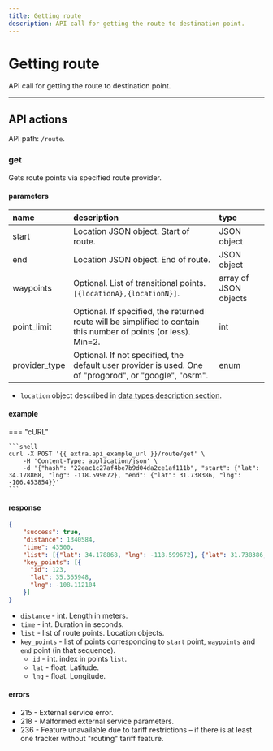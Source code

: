 ```yaml
---
title: Getting route
description: API call for getting the route to destination point.
---
```


# Getting route

API call for getting the route to destination point.

***

## API actions

API path: `/route`.

### get

Gets route points via specified route provider.

#### parameters

| name          | description                                                                                                      | type                                           |
|:--------------|:-----------------------------------------------------------------------------------------------------------------|:-----------------------------------------------|
| start         | Location JSON object. Start of route.                                                                            | JSON object                                    |
| end           | Location JSON object. End of route.                                                                              | JSON object                                    |
| waypoints     | Optional. List of transitional points. `[{locationA},{locationN}]`.                                              | array of JSON objects                          |
| point_limit   | Optional. If specified, the returned route will be simplified to contain this number of points (or less). Min=2. | int                                            |
| provider_type | Optional. If not specified, the default user provider is used. One of "progorod", or "google", "osrm".           | [enum](../../../getting-started.md#data-types) |

* `location` object described in [data types description section](../../../getting-started.md#data-types).

#### example

=== "cURL"

    ```shell
    curl -X POST '{{ extra.api_example_url }}/route/get' \
        -H 'Content-Type: application/json' \
        -d '{"hash": "22eac1c27af4be7b9d04da2ce1af111b", "start": {"lat": 34.178868, "lng": -118.599672}, "end": {"lat": 31.738386, "lng": -106.453854}}'
    ```

#### response

```json
{
    "success": true,
    "distance": 1340584,
    "time": 43500,
    "list": [{"lat": 34.178868, "lng": -118.599672}, {"lat": 31.738386, "lng": -106.453854}],
    "key_points": [{
      "id": 123,
      "lat": 35.365948,
      "lng": -108.112104
    }] 
}
```

* `distance` - int. Length in meters.
* `time` - int. Duration in seconds.
* `list` - list of route points. Location objects.
* `key_points` - list of points corresponding to `start` point, `waypoints` and `end` point (in that sequence).
    * `id` - int. index in points `list`.
    * `lat` - float. Latitude.
    * `lng` - float. Longitude.

#### errors

* 215 - External service error.
* 218 - Malformed external service parameters.
* 236 - Feature unavailable due to tariff restrictions – if there is at least one tracker without "routing" tariff feature.
